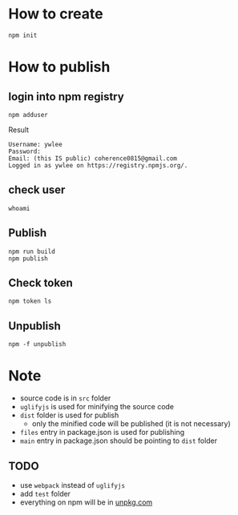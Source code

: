 # How to create
```
npm init
```

# How to publish
## login into npm registry
```
npm adduser
```

Result
```
Username: ywlee
Password: 
Email: (this IS public) coherence0815@gmail.com
Logged in as ywlee on https://registry.npmjs.org/.
```

## check user
```
whoami
```

## Publish
```
npm run build
npm publish
```

## Check token
```
npm token ls
```

## Unpublish
```
npm -f unpublish
```

# Note
* source code is in `src` folder
* `uglifyjs` is used for minifying the source code
* `dist` folder is used for publish
  * only the minified code will be published (it is not necessary)
* `files` entry in package.json is used for publishing
* `main` entry in package.json should be pointing to `dist` folder

## TODO
* use `webpack` instead of `uglifyjs`
* add `test` folder
* everything on npm will be in [unpkg.com](https://unpkg.com/libywlee@1.0.12/dist/index.min.js)


